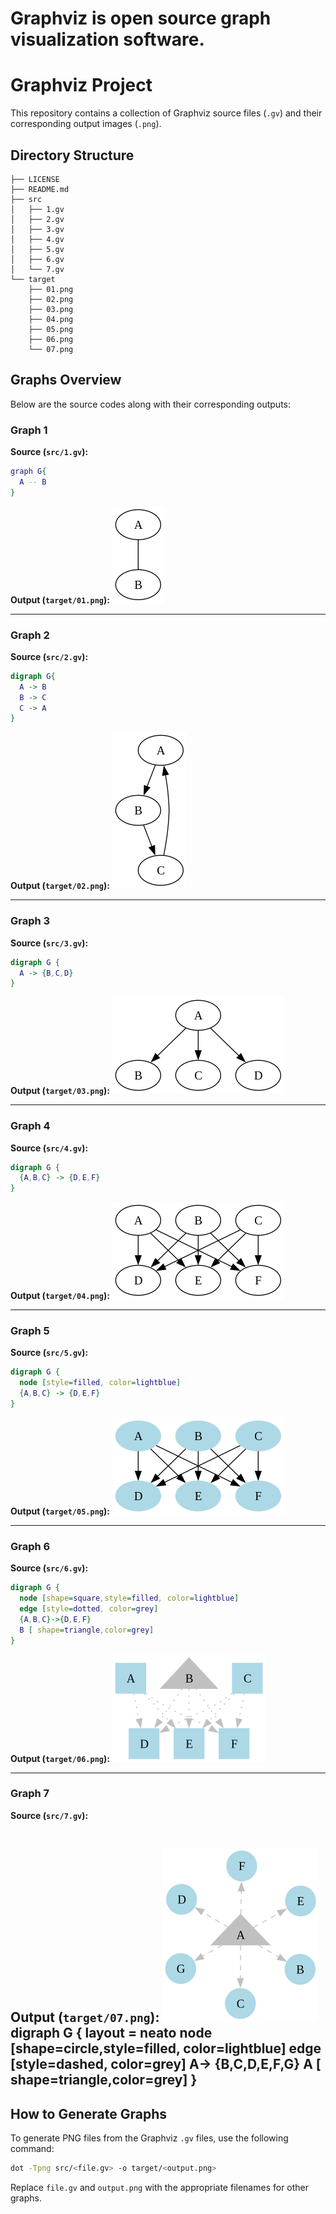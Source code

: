 # Graphviz is open source graph visualization software.

# Graphviz Project

This repository contains a collection of Graphviz source files (`.gv`) and their corresponding output images (`.png`).

## Directory Structure

```
├── LICENSE
├── README.md
├── src
│   ├── 1.gv
│   ├── 2.gv
│   ├── 3.gv
│   ├── 4.gv
│   ├── 5.gv
│   ├── 6.gv
│   └── 7.gv
└── target
    ├── 01.png
    ├── 02.png
    ├── 03.png
    ├── 04.png
    ├── 05.png
    ├── 06.png
    └── 07.png
```

## Graphs Overview

Below are the source codes along with their corresponding outputs:

### Graph 1

**Source (`src/1.gv`):**
```dot
graph G{
  A -- B
}
```

**Output (`target/01.png`):**
![Graph 1](target/01.png)

---

### Graph 2

**Source (`src/2.gv`):**
```dot
digraph G{
  A -> B
  B -> C 
  C -> A
}
```

**Output (`target/02.png`):**
![Graph 2](target/02.png)

---

### Graph 3

**Source (`src/3.gv`):**
```dot
digraph G {
  A -> {B,C,D}
}
```

**Output (`target/03.png`):**
![Graph 3](target/03.png)

---

### Graph 4

**Source (`src/4.gv`):**
```dot
digraph G {
  {A,B,C} -> {D,E,F}
}
```

**Output (`target/04.png`):**
![Graph 4](target/04.png)

---

### Graph 5

**Source (`src/5.gv`):**
```dot
digraph G {
  node [style=filled, color=lightblue]
  {A,B,C} -> {D,E,F}
}
```

**Output (`target/05.png`):**
![Graph 5](target/05.png)

---

### Graph 6

**Source (`src/6.gv`):**
```dot
digraph G {
  node [shape=square,style=filled, color=lightblue]
  edge [style=dotted, color=grey]
  {A,B,C}->{D,E,F}
  B [ shape=triangle,color=grey]
}
```

**Output (`target/06.png`):**
![Graph 6](target/06.png)

---

### Graph 7

**Source (`src/7.gv`):**
```dot
```

**Output (`target/07.png`):**
![Graph 7](target/07.png)
digraph G {
  layout = neato
  node [shape=circle,style=filled, color=lightblue]
  edge [style=dashed, color=grey]
  A-> {B,C,D,E,F,G}
  A [ shape=triangle,color=grey]
}
---

## How to Generate Graphs

To generate PNG files from the Graphviz `.gv` files, use the following command:

```bash
dot -Tpng src/<file.gv> -o target/<output.png>
```

Replace `file.gv` and `output.png` with the appropriate filenames for other graphs.



